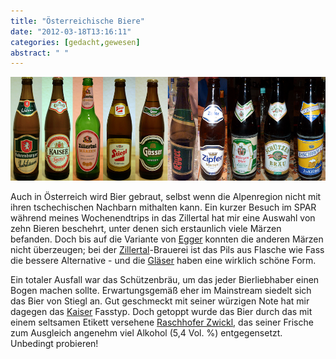 ```yaml
---
title: "Österreichische Biere"
date: "2012-03-18T13:16:11"
categories: [gedacht,gewesen]
abstract: " "
---
```


![Österreichische Biere](austria_biere.jpg)

Auch in Österreich wird Bier gebraut, selbst wenn die Alpenregion nicht mit ihren tschechischen Nachbarn mithalten kann. Ein kurzer Besuch im SPAR während meines Wochenendtrips in das Zillertal hat mir eine Auswahl von zehn Bieren beschehrt, unter denen sich erstaunlich viele Märzen befanden. Doch bis auf die Variante von [Egger](http://www.egger-bier.at/) konnten die anderen Märzen nicht überzeugen; bei der [Zillertal](http://www.zillertal-bier.at/)-Brauerei ist das Pils aus Flasche wie Fass die bessere Alternative - und die [Gläser](http://www.markenglas.de/products/de/GLAeSER/ZILLERTAL-BIER/ZILLERTAL-BRAUEREI-BIER-TULPE-GLAeSER.html) haben eine wirklich schöne Form.

Ein totaler Ausfall war das Schützenbräu, um das jeder Bierliebhaber einen Bogen machen sollte. Erwartungsgemäß eher im Mainstream siedelt sich das Bier von Stiegl an. Gut geschmeckt mit seiner würzigen Note hat mir dagegen das [Kaiser](http://www.kaiserbier.at) Fasstyp. Doch getoppt wurde das Bier durch das mit einem seltsamen Etikett versehene [Raschhofer Zwickl](http://www.raschhoferbier.at/produkte-biere.html#zwickl), das seiner Frische zum Ausgleich angenehm viel Alkohol (5,4 Vol. %) entgegensetzt. Unbedingt probieren!
